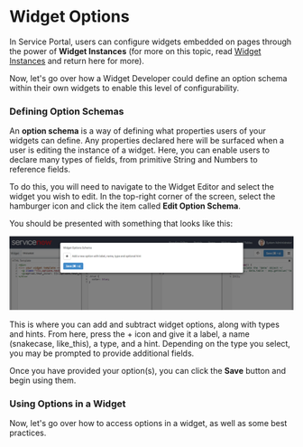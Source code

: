 # Widget Options
In Service Portal, users can configure widgets embedded on pages through the power of **Widget Instances** (for more on this topic, read [Widget Instances](/widget_instances.md) and return here for more).

Now, let's go over how a Widget Developer could define an option schema within their own widgets to enable this level of configurability.

### Defining Option Schemas
An **option schema** is a way of defining what properties users of your widgets can define. Any properties declared here will be surfaced when a user is editing the instance of a widget. Here, you can enable users to declare many types of fields, from primitive String and Numbers to reference fields.

To do this, you will need to navigate to the Widget Editor and select the widget you wish to edit. In the top-right corner of the screen, select the hamburger icon and click the item called **Edit Option Schema**.

You should be presented with something that looks like this:

![Edit Option Schema](./assets/widget_options/widget_options_schema_modal.png)

This is where you can add and subtract widget options, along with types and hints. From here, press the + icon and give it a label, a name (snakecase, like_this), a type, and a hint. Depending on the type you select, you may be prompted to provide additional fields.

Once you have provided your option(s), you can click the **Save** button and begin using them.

### Using Options in a Widget
Now, let's go over how to access options in a widget, as well as some best practices.
